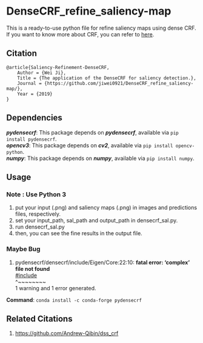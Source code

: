 # DenseCRF_refine_saliency-map
This is a ready-to-use python file for refine saliency maps using dense CRF. If you want to know more about CRF, you can refer to [here](http://graphics.stanford.edu/projects/drf/).    

## Citation 
```
@article{Saliency-Refinement-DenseCRF,
    Author = {Wei Ji},
    Title = {The application of the DenseCRF for saliency detection.},
    Journal = {https://github.com/jiwei0921/DenseCRF_refine_saliency-map/},
    Year = {2019}
}
```

## Dependencies
***pydensecrf***: This package depends on ***pydensecrf***, available via ``` pip install pydensecrf ```.   
***opencv3***: This package depends on ***cv2***, available via ``` pip install opencv-python ```.    
***numpy***: This package depends on ***numpy***, available via ``` pip install numpy ```.       

## Usage
### Note : Use Python 3
1. put your input (.png) and saliency maps (.png) in images and predictions files, respectively. 
2. set your input_path, sal_path and output_path in densecrf_sal.py.
3. run densecrf_sal.py
4. then, you can see the fine results in the output file.

### Maybe Bug
1. pydensecrf/densecrf/include/Eigen/Core:22:10: **fatal error: ‘complex’ file not found**       
[#include](https://blog.csdn.net/u011599639/article/details/83934856)    
^~~~~~~~~    
1 warning and 1 error generated.    

**Command**: ``` conda install -c conda-forge pydensecrf ```

## Related Citations
1. https://github.com/Andrew-Qibin/dss_crf


